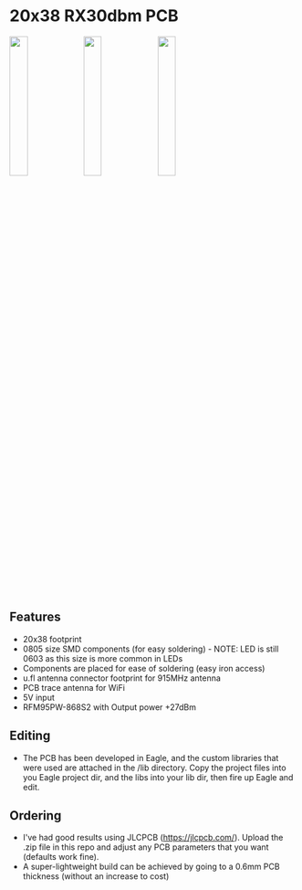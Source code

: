 # 20x38 RX30dbm PCB

<img src="img/bare_pcb.jpg" width="25%"> <img src="img/populated_side_1.jpg" width="25%"> <img src="img/populated_side_2.jpg" width="25%">

## Features

 * 20x38 footprint
 * 0805 size SMD components (for easy soldering) - NOTE: LED is still 0603 as this size is more common in LEDs
 * Components are placed for ease of soldering (easy iron access)
 * u.fl antenna connector footprint for 915MHz antenna
 * PCB trace antenna for WiFi
 * 5V input 
 * RFM95PW-868S2 with Output power +27dBm

## Editing

 * The PCB has been developed in Eagle, and the custom libraries that were used are attached in the /lib directory. Copy the project files into you Eagle project dir, and the libs into your lib dir, then fire up Eagle and edit.

 ## Ordering

 * I've had good results using JLCPCB (https://jlcpcb.com/). Upload the .zip file in this repo and adjust any PCB parameters that you want (defaults work fine).
 * A super-lightweight build can be achieved by going to a 0.6mm PCB thickness (without an increase to cost)
